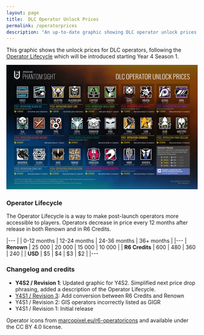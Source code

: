```yaml
---
layout: page
title:  DLC Operator Unlock Prices
permalink: /operatorprices
description: "An up-to-date graphic showing DLC operator unlock prices, effective Year 4 Season 1."
---
```


This graphic shows the unlock prices for DLC operators, following the [Operator Lifecycle](#operator-lifecycle) which will be introduced starting Year 4 Season 1.

[![Graphics on DLC Operator Unlock Prices](/assets/images/operator-prices/OperatorPricesY4S2.png)](/assets/images/operator-prices/OperatorPricesY4S2.png)

### Operator Lifecycle

The Operator Lifecycle is a way to make post-launch operators more accessible to players. Operators decrease in price every 12 months after release in both Renown and in R6 Credits. 

|---
|                | 0-12 months | 12-24 months | 24-36 months | 36+ months |
|---
| **Renown**     | 25 000      | 20 000       | 15 000       | 10 000     |
| **R6 Credits** | 600         | 480          | 360          | 240        |
| **USD**        | $5          | $4           | $3           | $2         |
|---

### Changelog and credits

* **Y4S2 / Revision 1**: Updated graphic for Y4S2. Simplified next price drop phrasing, added a description of the Operator Lifecycle. 
* [Y4S1 / Revision 3](assets/images/operator-prices/OperatorPricesY4S1.png): Add conversion between R6 Credits and Renown
* Y4S1 / Revision 2: GIS operators incorrectly listed as GIGR
* Y4S1 / Revision 1: Initial release

Operator icons from [marcopixel.eu/r6-operatoricons](https://marcopixel.eu/r6-operatoricons/) and available under the CC BY 4.0 license.

